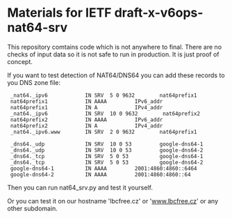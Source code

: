 # Materials for IETF draft-x-v6ops-nat64-srv

This repository comtains code which is not anywhere to final. There are no checks of input data so it is not safe to run in production. It is just proof of concept.

If you want to test detection of NAT64/DNS64 you can add these records to you DNS zone file:

```
 _nat64._ipv6            IN SRV  5 0 9632        nat64prefix1
 nat64prefix1            IN AAAA         IPv6_addr
 nat64prefix1            IN A            IPv4_addr
 _nat64._ipv6            IN SRV  10 0 9632        nat64prefix2
 nat64prefix2            IN AAAA         IPv6_addr
 nat64prefix2            IN A            IPv4_addr
 _nat64._ipv6.www        IN SRV  2 0 9632        nat64prefix1
 
 _dns64._udp             IN SRV  10 0 53         google-dns64-1
 _dns64._udp             IN SRV  10 0 53         google-dns64-2
 _dns64._tcp             IN SRV  5 0 53          google-dns64-1
 _dns64._tcp             IN SRV  5 0 53          google-dns64-2
 google-dns64-1          IN AAAA         2001:4860:4860::6464
 google-dns64-2          IN AAAA         2001:4860:4860::64
```

Then you can run nat64_srv.py and test it yourself.

Or you can test it on our hostname 'lbcfree.cz' or 'www.lbcfree.cz' or any other subdomain.

